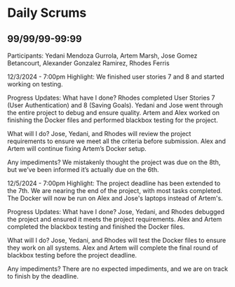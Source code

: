 # Daily Scrums

## 99/99/99-99:99

Participants: Yedani Mendoza Gurrola, Artem Marsh, Jose Gomez Betancourt, Alexander Gonzalez Ramirez, Rhodes Ferris

12/3/2024 - 7:00pm
Highlight: We finished user stories 7 and 8 and started working on testing. 

Progress Updates:
What have I done?
Rhodes completed User Stories 7 (User Authentication) and 8 (Saving Goals).
Yedani and Jose went through the entire project to debug and ensure quality.
Artem and Alex worked on finishing the Docker files and performed blackbox testing for the project.

What will I do?
Jose, Yedani, and Rhodes will review the project requirements to ensure we meet all the criteria before submission.
Alex and Artem will continue fixing Artem’s Docker setup.

Any impediments?
We mistakenly thought the project was due on the 8th, but we’ve been informed it’s actually due on the 6th.

12/5/2024 - 7:00pm
Highlight: The project deadline has been extended to the 7th. We are nearing the end of the project, with most tasks completed. The Docker will now be run on Alex and Jose's laptops instead of Artem's.

Progress Updates:
What have I done?
Jose, Yedani, and Rhodes debugged the project and ensured it meets the project requirements.
Alex and Artem completed the blackbox testing and finished the Docker files.

What will I do?
Jose, Yedani, and Rhodes will test the Docker files to ensure they work on all systems.
Alex and Artem will complete the final round of blackbox testing before the project deadline.

Any impediments?
There are no expected impediments, and we are on track to finish by the deadline.